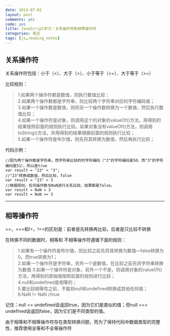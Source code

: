 ```yaml
---
date: 2014-07-02
layout: post
comments: yes
code: yes
title: JavaScript学习：关系操作符和相等操作符
categories: 笔记
tags: [js,reading_notes]
---
```


## 关系操作符

关系操作符包括：小于（<）、大于（>）、小于等于（<=）、大于等于（>=）

比较规则：  
> 1.如果两个操作符都是数值，则执行数值比较；  
> 2.如果两个操作数都是字符串，则比较两个字符串对应的字符编码值；  
> 3.如果一个操作数是数值，则将另一个操作数转换为一个数值，然后执行数值比较；    
> 4.如果一个操作符是对象，则调用这个的对象的valueOf()方法，用得到的结果按照前面的规则执行比较。如果对象没有valueOf()方法，则调用toString()方法，并用得到的结果根据前面的规则执行比较；    
> 5.如果一个操作符是布尔值，则先将其转换为数值，然后再执行比较；

代码示例：

    //因为两个操作数是字符串，而字符串比较的时字符编码（"2"的字符编码是50，而"3"的字符编码是51），所以是true
    var result = "23" < "3";
    //"23"转换成数值，然后比较，false
    var result = "23" < 3 
    //根据规则，任何操作数与NaN进行关系比较，结果都是false。
    var result = NaN < 3
    var result = NaN >= 3

-----

## 相等操作符

==，===和!=，!==的区别是：前者是先转换再比较，后者是只比较不转换

在转换不同的数据时，相等和 不相等操作符遵循下面的规则：  
> 1.如果有一个操作符是布尔值，则比较之前先将其转换为数值—false转换为0，而true转换为1；  
> 2.如果一个操作符是字符串，另外一个是数值，在比较之前先将字符串转换为数值
> 3.如果一个操作符是对象，另外一个不是，则调用对象的valueOf()方法，用得到的原始值按照前面的规则进行比较；  
> 4.null和undefined是相等的；  
> 5.要比较相等性之前，不能将null和undefined转换成其他任何值；  
> 6.NaN != NaN //true

记住：null == undefined会返回true，因为它们是类似的值；但null === undefined会返回false，因为它们是不同类型的值。

由于相等和不相等操作符存在类型转换问题，而为了保持代码中数据类型的完整性，推荐使用全等和不全等操作符